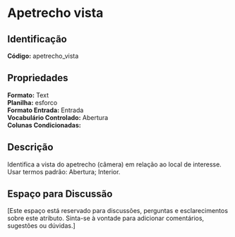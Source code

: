 # Apetrecho vista

## Identificação
**Código:** apetrecho_vista

## Propriedades
**Formato:** Text  
**Planilha:** esforco  
**Formato Entrada:** Entrada  
**Vocabulário Controlado:** Abertura  
**Colunas Condicionadas:**   

## Descrição
Identifica a vista do apetrecho (câmera) em relação ao local de interesse. Usar termos padrão: Abertura; Interior.

## Espaço para Discussão
[Este espaço está reservado para discussões, perguntas e esclarecimentos sobre este atributo. Sinta-se à vontade para adicionar comentários, sugestões ou dúvidas.]
